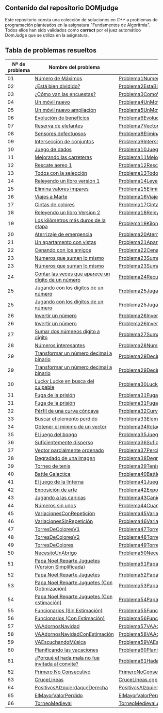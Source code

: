 ## Contenido del repositorio DOMjudge
Este repositorio consta una colección de soluciones en *C++* a problemas de programación planteados en la asignatura "Fundamentos de Algoritmia".
Todos ellos han sido validados como **correct** por el juez automático DomJudge que se utiliza en la asignatura.

## Tabla de problemas resueltos


|Nº de problema  | Nombre del problema| Solución
|--|--|--|
| 01   | [Número de Máximos](https://github.com/albercol/FAL-Fundamentos_de_algoritmia/blob/main/Enunciados/A-01-Numero%20de%20maximos%20Juego%20online.pdf "Número de Máximos")     | [Problema1NumerosMaximos.cpp](https://github.com/albercol/FAL/blob/main/Soluciones/Problema1NumerosMaximos.cpp "Problema1NumerosMaximos.cpp")| | |
| 02   | [¿Está bien dividido?](https://github.com/albercol/FAL-Fundamentos_de_algoritmia/blob/main/Enunciados/A-02-EstaBienDivididoElVector.pdf "¿Está bien dividido?")    | [Problema2EstaBienDividido.cpp](https://github.com/albercol/FAL/blob/main/Soluciones/ProblemaEstaBienDivididoElVector.cpp "Problema2EstaBienDividido.cpp")| | |
| 03   | [¿Cómo van las encuestas?](https://github.com/albercol/FAL-Fundamentos_de_algoritmia/blob/main/Enunciados/A-03-Como%20Va%20Las%20Encuestas.pdf "¿Cómo van las encuestas?")     | [Problema3ComoVaLaEncuesta.cpp](https://github.com/albercol/FAL/blob/main/Soluciones/problema3ComoVaLaEncuesta.cpp "Problema3ComoVaLaEncuesta.cpp")| | |
| 04   | [Un móvil nuevo](https://github.com/albercol/FAL-Fundamentos_de_algoritmia/blob/main/Enunciados/A-04-Mezcla%20ordenada1%20Un%20movil%20nuevo.pdf "Un móvil nuevo")     | [Problema4UnMovilNuevo.cpp](https://github.com/albercol/FAL/blob/main/Soluciones/problema4UnMovilNuevo.cpp "Problema4UnMovilNuevo.cpp")| | |
| 05   | [Un móvil nuevo ampliación](https://github.com/albercol/FAL-Fundamentos_de_algoritmia/blob/main/Enunciados/A-05-Mezcla%20ordenada%202%20Un%20movil%20nuevo%20ampliacion.pdf "Un móvil nuevo ampliación")     | [Problema5UnMovilNuevoAmpliacion.cpp](https://github.com/albercol/FAL/blob/main/Soluciones/problema5Un%20movil%20nuevo%20ampliacion.cpp "Problema5UnMovilNuevoAmpliacion.cpp")| | |
| 06   | [Evolución de beneficios](https://github.com/albercol/FAL-Fundamentos_de_algoritmia/blob/main/Enunciados/A-06-Evolucion%20de%20beneficios.pdf "Evolución de beneficios")     | [Problema6EvolucionDeBeneficios.cpp](https://github.com/albercol/FAL/blob/main/Soluciones/problema6Evolucion%20de%20beneficios.cpp "Problema6EvolucionDeBeneficios.cpp")| | |
| 07   | [Reserva de elefantes](https://github.com/albercol/FAL-Fundamentos_de_algoritmia/blob/main/Enunciados/A-07-Vector%20de%20acumulados%20Reserva%20de%20elefantes.pdf "Reserva de elefantes")     | [Problema7VectorDeAcumuladosReservaDeElefantes.cpp](https://github.com/albercol/FAL/blob/main/Soluciones/Problema7Vector%20de%20acumulados%20Reserva%20de%20elefantes.cpp "Problema7VectorDeAcumuladosReservaDeElefantes.cpp")| | |
| 08   | [Sensores defectuosos](https://github.com/albercol/FAL-Fundamentos_de_algoritmia/blob/main/Enunciados/A-08-EliminarDatosErroneos%20Sensores.pdf "Sensores defectuosos")     | [Problema8EliminarDatosErroneosSensores.cpp](https://github.com/albercol/FAL/blob/main/Soluciones/problema8EliminarDatosErroneos%20Sensores.cpp "Problema8EliminarDatosErroneosSensores.cpp")| | |
| 09   | [Intersección de conjuntos](https://github.com/albercol/FAL-Fundamentos_de_algoritmia/blob/main/Enunciados/A-09-Intersec2Vectores.pdf "Intersección de conjuntos")     | [Problema9Intersec2Vectores.cpp](https://github.com/albercol/FAL/blob/main/Soluciones/Problema9Intersec2Vectores.cpp "Problema9Intersec2Vectores.cpp")| | |
| 10   | [Juego de dados](https://github.com/albercol/FAL-Fundamentos_de_algoritmia/blob/main/Enunciados/A-11-JuegoDeDados.pdf "Juego de dados")     | [Problema10JuegoDeDados.cpp](https://github.com/albercol/FAL/blob/main/Soluciones/Problema10JuegoDeDados.cpp "Problema10JuegoDeDados.cpp")| | |
| 11   | [Mejorando las carreteras](https://github.com/albercol/FAL-Fundamentos_de_algoritmia/blob/main/Enunciados/A-10-ModaMejorandoCarreteras.pdf "Mejorando las carreteras")     | [Problema11MejorandoLasCarreteras.cpp](https://github.com/albercol/FAL/blob/main/Soluciones/Problema12Mejorando%20las%20carreteras.cpp "Problema11MejorandoLasCarreteras.cpp")| | |
| 12   | [Rescate aereo 1](https://github.com/albercol/FAL-Fundamentos_de_algoritmia/blob/main/Enunciados/E33-RescateAereo.pdf "Rescate aereo 1")     | [Problema12RescateAereo.cpp](https://github.com/albercol/FAL/blob/main/Soluciones/Problema13RescateAereo.cpp "Problema12RescateAereo.cpp")| | |
| 13   | [Todos con la selección](https://github.com/albercol/FAL-Fundamentos_de_algoritmia/blob/main/Enunciados/E34-TodosConLaSeleccion.pdf "Todos con la selección")     | [Problema13TodosConLasSeleccion.cpp](https://github.com/albercol/FAL-Fundamentos_de_algoritmia/blob/main/Soluciones/Problema14TodosConLaSeleccion.cpp "Problema13TodosConLasSeleccion.cpp")| | |
| 14   | [Releyendo un libro version 1](https://github.com/albercol/FAL-Fundamentos_de_algoritmia/blob/main/Enunciados/A-15-Releyendo%20un%20libro%20version%201.pdf "Releyendo un libro version 1")     | [Problema14LeyendoUnLibro.cpp](https://github.com/albercol/FAL/blob/main/Soluciones/Problema15Releyendo%20un%20libro%20version%201.cpp "Problema14LeyendoUnLibro.cpp")| | |
| 15   | [Elimina valores impares](https://github.com/albercol/FAL-Fundamentos_de_algoritmia/blob/main/Enunciados/E60-EliminarImpares.pdf "Elimina valores impares")     | [Problema15EliminarImpares.cpp](https://github.com/albercol/FAL-Fundamentos_de_algoritmia/blob/main/Soluciones/Problema16EliminarImpares.cpp "Problema15EliminarImpares.cpp")| | |
| 16   | [Viajes a Marte](https://github.com/albercol/FAL-Fundamentos_de_algoritmia/blob/main/Enunciados/A-17-Viaje%20a%20Marte.pdf "Viajes a Marte")    | [Problema16ViajesAMarte.cpp](https://github.com/albercol/FAL/blob/main/Soluciones/Problema17Viaje%20a%20Marte.cpp "Problema16ViajesAMarte.cpp")| | |
| 17   | [Cintas de colores](https://github.com/albercol/FAL-Fundamentos_de_algoritmia/blob/main/Enunciados/E62-CintasColores.pdf "Cintas de colores")     | [Problema17CintasDeColores.cpp](https://github.com/albercol/FAL/blob/main/Soluciones/Problema18CintasColores.cpp "Problema17CintasDeColores.cpp")| | |
| 18   | [Releyendo un libro Version 2](https://github.com/albercol/FAL-Fundamentos_de_algoritmia/blob/main/Enunciados/A-16-Releyendo%20un%20libro.pdf "Releyendo un libro Version 2")     | [Problema18ReleyendoUnLibro2.cpp](https://github.com/albercol/FAL/blob/main/Soluciones/Problema19Releyendo%20un%20libro.cpp "Problema18ReleyendoUnLibro2.cpp")| | |
| 19   | [Los kilómetros más duros de la etapa](https://github.com/albercol/FAL-Fundamentos_de_algoritmia/blob/main/Enunciados/E67-KilometrosMasDuros.pdf "Los kilómetros más duros de la etapa")     | [Problema19KilometrosMasDuros.cpp](https://github.com/albercol/FAL/blob/main/Soluciones/Problema20KilometrosMasDuros.cpp "Problema19KilometrosMasDuros.cpp")| | |
| 20   | [Aterrizaje de emergencia](https://github.com/albercol/FAL-Fundamentos_de_algoritmia/blob/main/Enunciados/E69-Aterrizaje%20de%20emergencia.pdf "Aterrizaje de emergencia")     | [Problema20AterrizajeDeEmergencia.cpp](https://github.com/albercol/FAL/blob/main/Soluciones/Problema21Aterrizaje%20de%20emergencia.cpp "Problema20AterrizajeDeEmergencia.cpp")| | |
| 21   | [Un apartamento con vistas](https://github.com/albercol/FAL-Fundamentos_de_algoritmia/blob/main/Enunciados/E36%20-%20Un%20apartamento%20con%20vistas.pdf "Un apartamento con vistas") | [Problema21ApartamentoConvistas.cpp](https://github.com/albercol/FAL-Fundamentos_de_algoritmia/blob/main/Soluciones/Problema25Un%20apartamento%20con%20vistas.cpp "Problema21ApartamentoConvistas.cpp")
| 22   | [Cenando con los amigos](https://github.com/albercol/FAL-Fundamentos_de_algoritmia/blob/main/Enunciados/E35-CenaConAmigos.pdf "Cenando con los amigos")     | [Problema22CenaConAmigos.cpp](https://github.com/albercol/FAL/blob/main/Soluciones/Problema22CenaConAmigos.cpp "Problema22CenaConAmigos.cpp")| | |
| 23   | [Números que suman lo mismo](https://github.com/albercol/FAL-Fundamentos_de_algoritmia/blob/main/Enunciados/A-30-SumarDigitos.pdf "Números que suman lo mismo")     | [Problema23SumarDigitosRECURSIVIDADFINAL.cpp](https://github.com/albercol/FAL/blob/main/Soluciones/Problema30SumarDigitosRECURSIVIDADFINAL.cpp "Problema23SumarDigitosRECURSIVIDADFINAL.cpp")| | |
| 23   | [Números que suman lo mismo](https://github.com/albercol/FAL-Fundamentos_de_algoritmia/blob/main/Enunciados/A-30-SumarDigitos.pdf "Números que suman lo mismo")     | [Problema23SumarDigitosRECURSIVIDADNOFINAL.cpp](https://github.com/albercol/FAL/blob/main/Soluciones/Problema30SumarDigitosRECURSIVIDADNOFINAL.cpp "Problema23SumarDigitosRECURSIVIDADNOFINAL.cpp")| | |
| 24   | [Contar las veces que aparece un dígito de un número](https://github.com/albercol/FAL-Fundamentos_de_algoritmia/blob/main/Enunciados/E79-RecursionContarDigito.pdf "Contar las veces que aparece un dígito de un número")     | [Problema24RecursionContarDigitos.cpp](https://github.com/albercol/FAL/blob/main/Soluciones/Problema31RecursionContarDigito.cpp "Problema24RecursionContarDigitos.cpp")| | |
| 25   | [Jugando con los dígitos de un número](https://github.com/albercol/FAL-Fundamentos_de_algoritmia/blob/main/Enunciados/A-32-Jugando%20con%20los%20d%C3%ADgitos.pdf "Jugando con los dígitos de un número")     | [Problema25JugandoConLosDigitosRECURSIVIDADFINAL.cpp](https://github.com/albercol/FAL/blob/main/Soluciones/Problema32Jugando%20con%20los%20d%C3%ADgitosRECURSIVIDADFINAL.cpp "Problema25JugandoConLosDigitosRECURSIVIDADFINAL.cpp")
| 25   | [Jugando con los dígitos de un número](https://github.com/albercol/FAL-Fundamentos_de_algoritmia/blob/main/Enunciados/A-32-Jugando%20con%20los%20d%C3%ADgitos.pdf "Jugando con los dígitos de un número")     | [Problema25JugandoConLosDigitosRECURSIVIDADNOFINAL.cpp](https://github.com/albercol/FAL/blob/main/Soluciones/Problema32Jugando%20con%20los%20d%C3%ADgitosRECURSIVIDADNOFINAL.cpp "Problema25JugandoConLosDigitosRECURSIVIDADNOFINAL.cpp")| | |
| 26   | [Invertir un número](https://github.com/albercol/FAL-Fundamentos_de_algoritmia/blob/main/Enunciados/E14-InvertirNumero.pdf "Invertir un número")     | [Problema26InvertirNumeroRECURSIVIDADFINAL.cpp](https://github.com/albercol/FAL/blob/main/Soluciones/Problema33InvertirNumeroRECURSIONFINAL.cpp "Problema26InvertirNumeroRECURSIVIDADFINAL.cpp")| | |
| 26   | [Invertir un número](https://github.com/albercol/FAL-Fundamentos_de_algoritmia/blob/main/Enunciados/E14-InvertirNumero.pdf "Invertir un número")      | [Problema26InvertirNumeroRECURSIVIDADNOFINAL.cpp](https://github.com/albercol/FAL/blob/main/Soluciones/Problema33InvertirNumeroRECURSIONNOFINAL.cpp "Problema26InvertirNumeroRECURSIVIDADNOFINAL.cpp")| | |
| 27   | [Sumar dos númeeos dígito a dígito](https://github.com/albercol/FAL-Fundamentos_de_algoritmia/blob/main/Enunciados/A-34-Sumar%20dos%20n%C3%BAmeros%20digito%20a%20digito.pdf "Sumar dos númeeos dígito a dígito")     | [Problema27SumarDosNumerosDigitosaDigito.cpp](https://github.com/albercol/FAL/blob/main/Soluciones/Problema34Sumar%20dos%20n%C3%BAmeros%20digito%20a%20digito.cpp "Problema27SumarDosNumerosDigitosaDigito.cpp")| | |
| 28   | [Números interesantes](https://github.com/albercol/FAL-Fundamentos_de_algoritmia/blob/main/Enunciados/E77-RecursionNumerosInteresantes.pdf "Números interesantes")     | [Problema28NumerosInteresantes.cpp](https://github.com/albercol/FAL/blob/main/Soluciones/Problema35RecursionNumerosInteresantes.cpp "Problema28NumerosInteresantes.cpp")| | |
| 29   | [Transformar un número decimal a binario](https://github.com/albercol/FAL-Fundamentos_de_algoritmia/blob/main/Enunciados/24-RecursivoDecimal2Binario.pdf "Transformar un número decimal a binario")     | [Problema29DecimalABinarioRECURSIVIDADFINAL.cpp](https://github.com/albercol/FAL/blob/main/Soluciones/Problema36RecursivoDecimal2BinarioRECURSIVIDADFINAL.cpp "Problema29DecimalABinarioRECURSIVIDADFINAL.cpp")| | |
| 29   | [Transformar un número decimal a binario](https://github.com/albercol/FAL-Fundamentos_de_algoritmia/blob/main/Enunciados/24-RecursivoDecimal2Binario.pdf "Transformar un número decimal a binario")      |[Problema29DecimalABinarioRECURSIVIDADNOFINAL.cpp](https://github.com/albercol/FAL/blob/main/Soluciones/Problema36RecursivoDecimal2BinarioRECURSIVIDADNOFINAL.cpp "Problema29DecimalABinarioRECURSIVIDADNOFINAL.cpp")| | |
| 30   | [Lucky Lucke en busca del culpable](https://github.com/albercol/FAL-Fundamentos_de_algoritmia/blob/main/Enunciados/E2018-R11LuckyLuckeEnBuscaDelCulpable.pdf "Lucky Lucke en busca del culpable")     | [Problema30LuckLuckeEnBuscaDelCulpable.cpp](https://github.com/albercol/FAL/blob/main/Soluciones/Problema37LuckyLuckeEnBuscaDelCulpable.cpp "Problema30LuckLuckeEnBuscaDelCulpable.cpp")| | |
| 31   | [Fuga de la prisión](https://github.com/albercol/FAL-Fundamentos_de_algoritmia/blob/main/Enunciados/E04-Fuga%20de%20prision.pdf "Fuga de la prisión")     | [Problema31FugaDePrisionMOD1.cpp](https://github.com/albercol/FAL/blob/main/Soluciones/Problema38-Fuga%20de%20prisionBONITO.cpp "Problema31FugaDePrisionMOD1.cpp")| | |
| 31   | [Fuga de la prisión](https://github.com/albercol/FAL-Fundamentos_de_algoritmia/blob/main/Enunciados/E04-Fuga%20de%20prision.pdf "Fuga de la prisión")     | [Problema31FugaDePrisionMOD2.cpp](https://github.com/albercol/FAL/blob/main/Soluciones/Problema38-Fuga%20de%20prisionCUTRE.cpp "Problema31FugaDePrisionMOD2.cpp")| | |
| 32   | [Pérfil de una curva cóncava](https://github.com/albercol/FAL-Fundamentos_de_algoritmia/blob/main/Enunciados/E05-CurvaConcava.pdf "Pérfil de una curva cóncava")     | [Problema32CurvConcava.cpp](https://github.com/albercol/FAL/blob/main/Soluciones/Problema39CurvaConcava.cpp "Problema32CurvConcava.cpp")| | |
| 33   | [Buscar el elemento perdido](https://github.com/albercol/FAL-Fundamentos_de_algoritmia/blob/main/Enunciados/E06-ElementoPerdido.pdf "Buscar el elemento perdido")     | [Problema33ElementoPerdido.cpp](https://github.com/albercol/FAL/blob/main/Soluciones/Problema40ElementoPerdido.cpp "Problema33ElementoPerdido.cpp")| | |
| 34   | [Obtener el mínimo de un vector](https://github.com/albercol/FAL-Fundamentos_de_algoritmia/blob/main/Enunciados/E07-RotacionSept2014Recursivo.pdf "Obtener el mínimo de un vector")     | [Problema34RotacionSept.cpp](https://github.com/albercol/FAL/blob/main/Soluciones/Problema41RotacionSept2014Recursivo.cpp "Problema34RotacionSept.cpp")| | |
| 35   | [El juego del bongo](https://github.com/albercol/FAL-Fundamentos_de_algoritmia/blob/main/Enunciados/E08-ElJuegoDelBongo.pdf "El juego del bongo")     | [Problema35JuegoDelBongo.cpp](https://github.com/albercol/FAL/blob/main/Soluciones/Problema42ElJuegoDelBongo.cpp "Problema35JuegoDelBongo.cpp")| | |
| 36   | [Suficientemente disperso](https://github.com/albercol/FAL-Fundamentos_de_algoritmia/blob/main/Enunciados/E01-Suficientemente%20disperso.pdf "Suficientemente disperso")     | [Problema36SuficientementeDisperso.cpp](https://github.com/albercol/FAL/blob/main/Soluciones/Problema43Suficientemente%20disperso.cpp "Problema36SuficientementeDisperso.cpp")| | |
| 37   | [Vector parcialmente ordenado](https://github.com/albercol/FAL-Fundamentos_de_algoritmia/blob/main/Enunciados/E03-Parcialmente%20ordenado.pdf "Vector parcialmente ordenado")     | [Problema37PercialmenteOrdenado.cpp](https://github.com/albercol/FAL/blob/main/Soluciones/Problema44Parcialmente%20ordenado.cpp "Problema37PercialmenteOrdenado.cpp")| | |
| 38   | [Degradado de una imagen](https://github.com/albercol/FAL-Fundamentos_de_algoritmia/blob/main/Enunciados/E02-Degradado%20de%20una%20imagen.pdf "Degradado de una imagen")     | [Problema38DegradadoDeUnaImagen.cpp](https://github.com/albercol/FAL/blob/main/Soluciones/Problema45Degradado%20de%20una%20imagen.cpp "Problema38DegradadoDeUnaImagen.cpp")| | |
| 39   | [Torneo de tenis](https://github.com/albercol/FAL-Fundamentos_de_algoritmia/blob/main/Enunciados/E10-Tenis.pdf "Torneo de tenis")     | [Problema39Tenis.cpp](https://github.com/albercol/FAL/blob/main/Soluciones/Problema46Tenis.cpp "Problema39Tenis.cpp")| | |
| 40   | [Battle Galactica](https://github.com/albercol/FAL-Fundamentos_de_algoritmia/blob/main/Enunciados/E12-BattleStarGalacticaRecursivo.pdf "Battle Galactica")     | [Problema40BattleStarGalactica.cpp](https://github.com/albercol/FAL/blob/main/Soluciones/Problema47BattleStarGalacticaRecursivo.cpp "Problema40BattleStarGalactica.cpp")| | |
| 41   | [El juego de la linterna](https://github.com/albercol/FAL-Fundamentos_de_algoritmia/blob/main/Enunciados/A-El%20juego%20de%20la%20linterna.pdf "El juego de la linterna")     | [Problema41JuegoDeLaLinterna.cpp](https://github.com/albercol/FAL/blob/main/Soluciones/Problema48El%20juego%20de%20la%20linterna.cpp "Problema41JuegoDeLaLinterna.cpp")| | |
| 42   | [Exposición de arte](https://github.com/albercol/FAL-Fundamentos_de_algoritmia/blob/main/Enunciados/E13.pdf "Exposición de arte")     | [Problema42ExposicionDeArte.cpp](https://github.com/albercol/FAL/blob/main/Soluciones/Problema49E13.cpp "Problema42ExposicionDeArte.cpp")| | |
| 43   | [Jugando a las canicas](https://github.com/albercol/FAL-Fundamentos_de_algoritmia/blob/main/Enunciados/E10-Canicas.pdf "Jugando a las canicas")     | [Problema43Canicas.cpp](https://github.com/albercol/FAL/blob/main/Soluciones/Problema50Canicas.cpp "Problema43Canicas.cpp")| | |
| 44   | [Números sin unos](https://github.com/albercol/FAL-Fundamentos_de_algoritmia/blob/main/Enunciados/prob-N%C3%BAmeros%20sin%20unos.pdf "Números sin unos")     | [Problema44CuantosSinUnos.cpp](https://github.com/albercol/FAL/blob/main/Soluciones/Problema51N%C3%BAmeros%20sin%20unos.cpp "Problema44CuantosSinUnos.cpp")| | |
| 45   | [VariacionesConRepetición](https://github.com/albercol/FAL-Fundamentos_de_algoritmia/blob/main/Enunciados/Problema54%20-VariacionesConRepeticion.pdf "VariacionesConRepetición")     | [Problema45VariacionesConRepeticion.cpp](https://github.com/albercol/FAL-Fundamentos_de_algoritmia/blob/main/Soluciones/Problema52.cpp "Problema45VariacionesConRepeticion.cpp")| | |
| 46   | [VariacionesSinRepetición](https://github.com/albercol/FAL-Fundamentos_de_algoritmia/blob/main/Enunciados/Problema55-VariacionesSinrepeticion.pdf "VariacionesSinRepetición")     | [Problema46VariacionesSinRepeticion.cpp](https://github.com/albercol/FAL-Fundamentos_de_algoritmia/blob/main/Soluciones/Problema53.cpp "Problema46VariacionesSinRepeticion.cpp")| | |
| 47   | [TorresDeColoresV1](https://github.com/albercol/FAL-Fundamentos_de_algoritmia/blob/main/Enunciados/Problema56-TorresDeColoresSimplificado1.pdf "TorresDeColoresV1")     | [Problema47TorresDeColoresV1.cpp](https://github.com/albercol/FAL-Fundamentos_de_algoritmia/blob/main/Soluciones/Problema56.cpp "Problema47TorresDeColoresV1.cpp")| | |
| 48   | [TorresDeColoresV2](https://github.com/albercol/FAL-Fundamentos_de_algoritmia/blob/main/Enunciados/Problema57-TorresDeColoresSimplificado2.pdf "TorresDeColoresV1")     | [Problema48TorresDeColoresV2.cpp](https://github.com/albercol/FAL-Fundamentos_de_algoritmia/blob/main/Soluciones/Problema57.cpp "Problema48TorresDeColoresV2.cpp")| | |
| 49   | [TorresDeColores](https://github.com/albercol/FAL-Fundamentos_de_algoritmia/blob/main/Enunciados/Problema58-VATorresDeColores.pdf "TorresDeColores")     | [Problema49TorresDeColores.cpp](https://github.com/albercol/FAL-Fundamentos_de_algoritmia/blob/main/Soluciones/Problema58.cpp "Problema49TorresDeColores.cpp")| | |
| 50   | [NecesitoUnAbrigo](https://github.com/albercol/FAL-Fundamentos_de_algoritmia/blob/main/Enunciados/Problema59-Necesito%20un%20abrigo.pdf "NecesitoUnAbrigo")     | [Problema50NecesitoUnAbrigos.cpp](https://github.com/albercol/FAL-Fundamentos_de_algoritmia/blob/main/Soluciones/Problema59.cpp "Problema50NecesitoUnAbrigos.cpp")| | |
| 51   | [Papa Noel Reparte Juguetes (Version Simplificada)](https://github.com/albercol/FAL-Fundamentos_de_algoritmia/blob/main/Enunciados/prob60-Papa%20Noel%20simplificado.pdf "Papa Noel Reparte Juguetes (Version Simplificada)")     | [Problema51PapaNoelSimplificado.cpp](https://github.com/albercol/FAL-Fundamentos_de_algoritmia/blob/main/Soluciones/Problema60-Papa%20Noel%20simplificado.cpp "Problema51PapaNoelSimplificado.cpp")| | |
| 52   | [Papa Noel Reparte Juguetes](https://github.com/albercol/FAL-Fundamentos_de_algoritmia/blob/main/Enunciados/prob61-Papa%20Noel%20reparte%20juguetes.pdf "Papa Noel Reparte Juguetes")     | [Problema52PapaNoelReparteJuguetes.cpp](https://github.com/albercol/FAL-Fundamentos_de_algoritmia/blob/main/Soluciones/Problema61-Papa%20Noel%20reparte%20juguetes.cpp "Problema52PapaNoelReparteJuguetes.cpp")| | |
| 53   | [Papa Noel Reparte Juguetes (Con Optimización)](https://github.com/albercol/FAL-Fundamentos_de_algoritmia/blob/main/Enunciados/prob62-Papa%20Noel%20con%20optimizacion.pdf "Papa Noel Reparte Juguetes (Con Optimización)")     | [Problema53PapaNoelOptimizacion.cpp](https://github.com/albercol/FAL-Fundamentos_de_algoritmia/blob/main/Soluciones/Problema62-Papa%20Noel%20con%20optimizacion.cpp "Problema53PapaNoelOptimizacion.cpp")| | |
| 54   | [Papa Noel Reparte Juguetes (Con estimación)](https://github.com/albercol/FAL-Fundamentos_de_algoritmia/blob/main/Enunciados/prob63-Papa%20Noel%20con%20estimacion.pdf "Papa Noel Reparte Juguetes (Con estimación)")     | [Problema54PapaNoelEstimacion.cpp](https://github.com/albercol/FAL-Fundamentos_de_algoritmia/blob/main/Soluciones/Problema63-Papa%20Noel%20con%20estimacion.cpp "Problema54PapaNoelEstimacion.cpp")| | |
| 55   | [Funcionarios (Sin Estimación)](https://github.com/albercol/FAL-Fundamentos_de_algoritmia/blob/main/Enunciados/prob64-FuncionariosSinEstimacion.pdf "Funcionarios (Sin Estimación)")     | [Problema55FuncionariosSinEstimacion.cpp](https://github.com/albercol/FAL-Fundamentos_de_algoritmia/blob/main/Soluciones/Problema64-FuncionariosSinEstimacion.cpp "Problema55FuncionariosSinEstimacion.cpp")| | |
| 56   | [Funcionarios (Con Estimación)](https://github.com/albercol/FAL-Fundamentos_de_algoritmia/blob/main/Enunciados/prob65-FuncionariosConEstimacion.pdf "Funcionarios (Con Estimación)")     | [Problema56FuncionariosConEstimacion.cpp](https://github.com/albercol/FAL-Fundamentos_de_algoritmia/blob/main/Soluciones/Problema65-FuncionariosConEstimacion.cpp "Problema56FuncionariosConEstimacion.cpp")| | |
| 57   | [VAAdornosNavidad](https://github.com/albercol/FAL-Fundamentos_de_algoritmia/blob/main/Enunciados/prob66-VAAdornosNavidad.pdf "VAAdornosNavidad")     | [Problema57VAAdornosNavidad.cpp](https://github.com/albercol/FAL-Fundamentos_de_algoritmia/blob/main/Soluciones/Problema66-VAAdornosNavidad.cpp "Problema57VAAdornosNavidad.cpp")| | |
| 58   | [VAAdornosNavidadConEstimación](https://github.com/albercol/FAL-Fundamentos_de_algoritmia/blob/main/Enunciados/prob67-VAAdornosNavidadConEstimaci%C3%B3n.pdf "VAAdornosNavidadConEstimación")     | [Problema58VAAdornosNavidadConEstimacion.cpp](https://github.com/albercol/FAL-Fundamentos_de_algoritmia/blob/main/Soluciones/Problema67-VAAdornosNavidadConEstimaci%C3%B3n.cpp "Problema58VAAdornosNavidadConEstimacion.cpp")| | |
| 59   | [VAEscuchandoMúsica](https://github.com/albercol/FAL-Fundamentos_de_algoritmia/blob/main/Enunciados/prob68-VAEscuchandoMusica.pdf "VAEscuchandoMúsica")     | [Problema59VAEscuchandoMusica.cpp](https://github.com/albercol/FAL-Fundamentos_de_algoritmia/blob/main/Soluciones/Problema68-VAEscuchandoMusica.cpp "Problema59VAEscuchandoMusica.cpp")| | |
| 60   | [Planificando las vacaciones](https://github.com/albercol/FAL-Fundamentos_de_algoritmia/blob/main/Enunciados/prob69-Planificando%20las%20vacaciones.pdf "Planificando las vacaciones")     | [Problema60PlanificandoLasVacaciones.cpp](https://github.com/albercol/FAL-Fundamentos_de_algoritmia/blob/main/Soluciones/Problema69-Planificando%20las%20vacaciones.cpp "Problema60PlanificandoLasVacaciones.cpp")| | |
| 61   | [¿Porqué el hada mala no fue invitada al convite?](https://github.com/albercol/FAL-Fundamentos_de_algoritmia/blob/main/Enunciados/prob70-FebreroP3.pdf "¿Porqué el hada mala no fue invitada al convite?")     | [Problema61HadaMala.cpp](https://github.com/albercol/FAL-Fundamentos_de_algoritmia/blob/main/Soluciones/Problema70-FebreroP3.cpp "Problema61HadaMala.cpp")| | |
| 62   | [Primero No Consecutivo](https://github.com/albercol/FAL-Fundamentos_de_algoritmia/blob/main/Enunciados/prob71-Primero%20no%20consecutivo.pdf "Primero No Consecutivo")     | [PrimeroNoConsecutivo.cpp](https://github.com/albercol/FAL-Fundamentos_de_algoritmia/blob/main/Soluciones/Problema71.cpp "Primero No Consecutivo.cpp")| | |
| 63   | [CruceLineas](https://github.com/albercol/FAL-Fundamentos_de_algoritmia/blob/main/Enunciados/prob72-CruceLineas.pdf "CruceLineas")     | [CruceLineas.cpp](https://github.com/albercol/FAL-Fundamentos_de_algoritmia/blob/main/Soluciones/Problema72.cpp "CruceLineas.cpp")| | |
| 64   | [PositivosAIzquierdaqueDerecha](https://github.com/albercol/FAL-Fundamentos_de_algoritmia/blob/main/Enunciados/prob83masPositivosAIzquierdaqueDerecha.pdf "PositivosAIzquierdaqueDerecha")     | [PositivosAIzquierdaqueDerecha.cpp](https://github.com/albercol/FAL-Fundamentos_de_algoritmia/blob/main/Soluciones/Problema83-masPositivosAIzquierdaqueDerecha.cpp "PositivosAIzquierdaqueDerecha.cpp")| | |
| 65   | [ElMayorValorPerdido](https://github.com/albercol/FAL-Fundamentos_de_algoritmia/blob/main/Enunciados/prob84ElMayorValorPerdido.pdf "ElMayorValorPerdido")     | [ElMayorValorPerdido.cpp](https://github.com/albercol/FAL-Fundamentos_de_algoritmia/blob/main/Soluciones/Problema84ElMayorValorPerdido.cpp "ElMayorValorPerdido.cpp")| | |
| 66   | [TorneoMedieval](https://github.com/albercol/FAL-Fundamentos_de_algoritmia/blob/main/Enunciados/TorneoMedieval.pdf "TorneoMedieval")     | [TorneoMedieval.cpp](https://github.com/albercol/FAL-Fundamentos_de_algoritmia/blob/main/Soluciones/TorneoMedieval.cpp "TorneoMedieval.cpp")| | |
